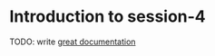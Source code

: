 # Introduction to session-4

TODO: write [great documentation](http://jacobian.org/writing/what-to-write/)
